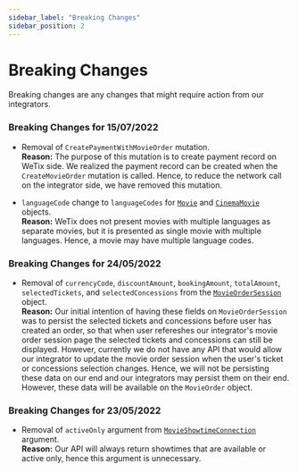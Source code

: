 ```yaml
---
sidebar_label: "Breaking Changes"
sidebar_position: 2
---
```


# Breaking Changes

Breaking changes are any changes that might require action from our integrators.

### Breaking Changes for 15/07/2022
- Removal of `CreatePaymentWithMovieOrder` mutation.   
  **Reason:** The purpose of this mutation is to create payment record on WeTix side. We realized the payment record can be created when the `CreateMovieOrder` mutation is called. Hence, to reduce the network call on the integrator side, we have removed this mutation.

- `languageCode` change to `languageCodes` for [`Movie`](/docs/graphql/objects#movie) and [`CinemaMovie`](/docs/graphql/objects#cinemamovie) objects.  
  **Reason:** WeTix does not present movies with multiple languages as separate movies, but it is presented as single movie with multiple languages. Hence, a movie may have multiple language codes.

### Breaking Changes for 24/05/2022
- Removal of `currencyCode`, `discountAmount`, `bookingAmount`, `totalAmount`, `selectedTickets`, and `selectedConcessions` from the [`MovieOrderSession`](/docs/graphql/objects#movieordersession) object.  
  **Reason:** Our initial intention of having these fields on `MovieOrderSession` was to persist the selected tickets and concessions before user has created an order, so that when user refereshes our integrator's movie order session page the selected tickets and concessions can still be displayed. However, currently we do not have any API that would allow our integrator to update the movie order session when the user's ticket or concessions selection changes. Hence, we will not be persisting these data on our end and our integrators may persist them on their end. However, these data will be available on the `MovieOrder` object.

### Breaking Changes for 23/05/2022
- Removal of `activeOnly` argument from [`MovieShowtimeConnection`](/docs/graphql/objects#movieshowtimeconnection) argument.  
  **Reason:** Our API will always return showtimes that are available or active only, hence this argument is unnecessary.


